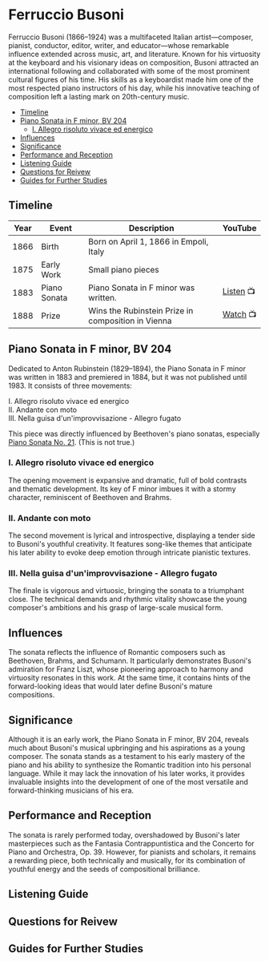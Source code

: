 # Ferruccio Busoni
Ferruccio Busoni (1866–1924) was a multifaceted Italian artist—composer, pianist, conductor, editor, writer, and educator—whose remarkable influence extended across music, art, and literature. Known for his virtuosity at the keyboard and his visionary ideas on composition, Busoni attracted an international following and collaborated with some of the most prominent cultural figures of his time. His skills as a keyboardist made him one of the most respected piano instructors of his day, while his innovative teaching of composition left a lasting mark on 20th-century music.

- [Timeline](#timeline)
- [Piano Sonata in F minor, BV 204](#piano-sonata-in-f-minor-bv-204)
  - [I. Allegro risoluto vivace ed energico](#i-allegro-risoluto-vivace-ed-energico)
- [Influences](#influences)
- [Significance](#significance)
- [Performance and Reception](#performance-and-reception)
- [Listening Guide](#listening-guide)
- [Questions for Reivew](#questions-for-review)
- [Guides for Further Studies](#guides-for-further-studies)

## Timeline

| Year | Event        | Description                                        | YouTube |
| ---- | ------------ | -------------------------------------------------- | ------- |
| 1866 | Birth        | Born on April 1, 1866 in Empoli, Italy             |         |
| 1875 | Early Work   | Small piano pieces                                 |         |
| 1883 | Piano Sonata | Piano Sonata in F minor was written.               | [Listen](https://www.youtube.com/watch?v=d5fEcwWX5ZM) :tv: |        |
| 1888 | Prize        | Wins the Rubinstein Prize in composition in Vienna | [Watch](https://www.youtube.com/watch?v=dHz3-nGZ3wc) :tv: |

## Piano Sonata in F minor, BV 204
Dedicated to Anton Rubinstein (1829–1894), the Piano Sonata in F minor was written in 1883 and premiered in 1884, but it was not published until 1983. It consists of three movements:

I. Allegro risoluto vivace ed energico\
II. Andante con moto\
III. Nella guisa d'un'improvvisazione - Allegro fugato

This piece was directly influenced by Beethoven's piano sonatas, especially [Piano Sonata No. 21](beethoven-piano-sonata-no.21.md). (This is not true.)

### I. Allegro risoluto vivace ed energico
The opening movement is expansive and dramatic, full of bold contrasts and thematic development. Its key of F minor imbues it with a stormy character, reminiscent of Beethoven and Brahms.

### II. Andante con moto
The second movement is lyrical and introspective, displaying a tender side to Busoni's youthful creativity. It features song-like themes that anticipate his later ability to evoke deep emotion through intricate pianistic textures.

### III. Nella guisa d'un'improvvisazione - Allegro fugato
The finale is vigorous and virtuosic, bringing the sonata to a triumphant close. The technical demands and rhythmic vitality showcase the young composer's ambitions and his grasp of large-scale musical form.

## Influences
The sonata reflects the influence of Romantic composers such as Beethoven, Brahms, and Schumann. It particularly demonstrates Busoni's admiration for Franz Liszt, whose pioneering approach to harmony and virtuosity resonates in this work. At the same time, it contains hints of the forward-looking ideas that would later define Busoni's mature compositions.

## Significance
Although it is an early work, the Piano Sonata in F minor, BV 204, reveals much about Busoni's musical upbringing and his aspirations as a young composer. The sonata stands as a testament to his early mastery of the piano and his ability to synthesize the Romantic tradition into his personal language. While it may lack the innovation of his later works, it provides invaluable insights into the development of one of the most versatile and forward-thinking musicians of his era.

## Performance and Reception
The sonata is rarely performed today, overshadowed by Busoni's later masterpieces such as the Fantasia Contrappuntistica and the Concerto for Piano and Orchestra, Op. 39. However, for pianists and scholars, it remains a rewarding piece, both technically and musically, for its combination of youthful energy and the seeds of compositional brilliance.

## Listening Guide

## Questions for Reivew

## Guides for Further Studies
